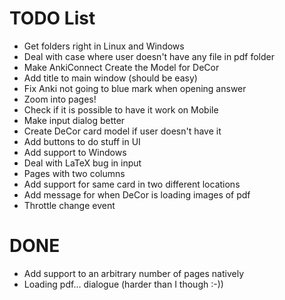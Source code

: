 # TODO List
* Get folders right in Linux and Windows
* Deal with case where user doesn't have any file in pdf folder
* Make AnkiConnect Create the Model for DeCor
* Add title to main window (should be easy)
* Fix Anki not going to blue mark when opening answer
* Zoom into pages!
* Check if it is possible to have it work on Mobile
* Make input dialog better
* Create DeCor card model if user doesn't have it
* Add buttons to do stuff in UI
* Add support to Windows
* Deal with LaTeX bug in input
* Pages with two columns
* Add support for same card in two different locations
* Add message for when DeCor is loading images of pdf
* Throttle change event

# DONE
* Add support to an arbitrary number of pages natively
* Loading pdf... dialogue (harder than I though :-))
